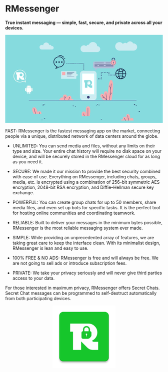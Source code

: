 # RMessenger

**True instant messaging — simple, fast, secure, and private across all your devices.**

<p align="center">
  <img src="https://github.com/borisjacksone/RMessenger/blob/master/app/src/main/res/drawable/desc_pic.png">
</p>

FAST: RMessenger is the fastest messaging app on the market, connecting people via a unique, distributed                network of data centers around the globe.

  * UNLIMITED: You can send media and files, without any limits on their type and size. Your entire chat history will require no disk space on your device, and will be securely stored in the RMessenger cloud for as long as you need it.

  * SECURE: We made it our mission to provide the best security combined with ease of use. Everything on RMessenger, including chats, groups, media, etc. is encrypted using a combination of 256-bit symmetric AES encryption, 2048-bit RSA encryption, and Diffie–Hellman secure key exchange.

  * POWERFUL: You can create group chats for up to 50 members, share media files, and even set up bots for specific tasks. It is the perfect tool for hosting online communities and coordinating teamwork.

  * RELIABLE: Built to deliver your messages in the minimum bytes possible, RMessenger is the most reliable messaging system ever made.

  * SIMPLE: While providing an unprecedented array of features, we are taking great care to keep the interface clean. With its minimalist design, RMessenger is lean and easy to use.

  * 100% FREE & NO ADS: RMessenger is free and will always be free. We are not going to sell ads or introduce subscription fees.

  * PRIVATE: We take your privacy seriously and will never give third parties access to your data.

For those interested in maximum privacy, RMessenger offers Secret Chats. Secret Chat messages can be programmed to self-destruct automatically from both participating devices.


<p align="center">
  <img width="200" height="200" src="https://github.com/borisjacksone/RMessenger/blob/master/app/src/main/ic_launcher-web.png">
</p>